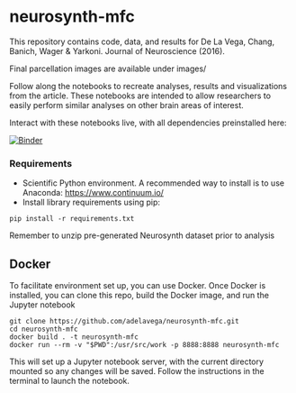 # neurosynth-mfc
This repository contains code, data, and results for De La Vega, Chang, Banich, Wager & Yarkoni. Journal of Neuroscience (2016).

Final parcellation images are available under images/

Follow along the notebooks to recreate analyses, results and visualizations from the article.
These notebooks are intended to allow researchers to easily perform similar analyses on other brain areas of interest.

Interact with these notebooks live, with all dependencies preinstalled here:

[![Binder](http://mybinder.org/badge.svg)](http://mybinder.org:/repo/adelavega/neurosynth-mfc)

### Requirements
- Scientific Python environment. A recommended way to install is to use Anaconda: https://www.continuum.io/
- Install library requirements using pip:

`pip install -r requirements.txt`

Remember to unzip pre-generated Neurosynth dataset prior to analysis

## Docker
To facilitate environment set up, you can use Docker.
Once Docker is installed, you can clone this repo, build the Docker image,
and run the Jupyter notebook

```
git clone https://github.com/adelavega/neurosynth-mfc.git
cd neurosynth-mfc
docker build . -t neurosynth-mfc
docker run --rm -v "$PWD":/usr/src/work -p 8888:8888 neurosynth-mfc
```
This will set up a Jupyter notebook server, with the current directory
mounted so any changes will be saved. Follow the instructions in the terminal
to launch the notebook.
